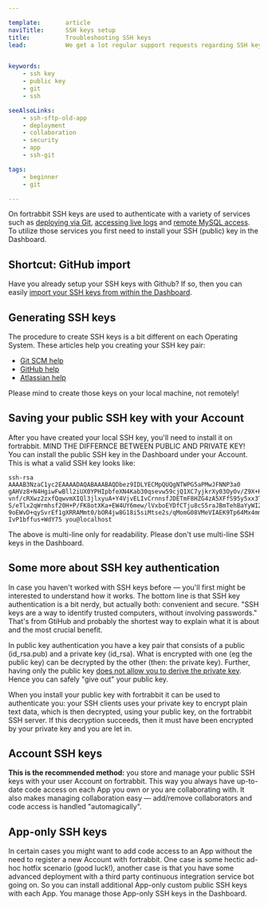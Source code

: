 ```yaml
---

template:       article
naviTitle:      SSH keys setup
title:          Troubleshooting SSH keys
lead:           We get a lot regular support requests regarding SSH key setup. This article helps solving common issues and is a resource where to get more help.


keywords:
    - ssh key
    - public key
    - git
    - ssh

seeAlsoLinks:
    - ssh-sftp-old-app
    - deployment
    - collaboration
    - security
    - app
    - ssh-git

tags:
    - beginner
    - git

---
```


On fortrabbit SSH keys are used to authenticate with a variety of services such as [deploying via Git](git), [accessing live logs](logging) and [remote MySQL access](mysql#toc-remote-mysql-access). To utilize those services you first need to install your SSH (public) key in the Dashboard.

## Shortcut: GitHub import

Have you already setup your SSH keys with Github? If so, then you can easily [import your SSH keys from within the Dashboard](http://dashboard.fortrabbit.com/boarding/keys/github).

## Generating SSH keys

The procedure to create SSH keys is a bit different on each Operating System. These articles help you creating your SSH key pair:

* [Git SCM help](http://git-scm.com/book/en/v2/Git-on-the-Server-Generating-Your-SSH-Public-Key)
* [GitHub help](https://help.github.com/articles/generating-ssh-keys/)
* [Atlassian help](https://confluence.atlassian.com/display/STASH/Creating+SSH+keys)

Please mind to create those keys on your local machine, not remotely!

## Saving your public SSH key with your Account

After you have created your local SSH key, you'll need to install it on fortrabbit. MIND THE DIFFERNCE BETWEEN PUBLIC AND PRIVATE KEY! You can install the public SSH key in the Dashboard under your Account. This is what a valid SSH key looks like:

```
ssh-rsa AAAAB3NzaC1yc2EAAAADAQABAAABAQDbez9IDLYECMpQUQgNTWPG5aPMwJFNNP3a0
gAHVz8+N4HgiwFwBll2iUX0YPHIpbfeXN4Kab30qsevw59cjQ1XC7yjkrXy03OyOv/Z9X+KpB
vnf/cRXwz2zxfQqwvmXIQl3jlxyuA+Y4VjvELIvCrnnsfJDETmF8HZG4zA5XFfS95y5xx3TF9
S/eTlx2qWrmhsf20H+P/FK8otXKa+EW4UY6mew/lVxboEYDfCTju8cS5raJBmTehBaYyWI2dy
9oEWvD+qySvrEf1gXRRAMmt0/bOR4jw8G18i5siMtse2s/qMomG08VMeVIAEK9Tp64Mx4mmQv
IvP1bffus+WdY75 you@localhost
```

The above is multi-line only for readability. Please don't use multi-line SSH keys in the Dashboard.

## Some more about SSH key authentication

In case you haven't worked with SSH keys before — you'll first might be interested to understand how it works. The bottom line is that SSH key authentication is a bit nerdy, but actually both: convenient and secure. "SSH keys are a way to identify trusted computers, without involving passwords." That's from GtiHub and probably the shortest way to explain what it is about and the most crucial benefit.

In public key authentication you have a key pair that consists of a public (id_rsa.pub) and a private key (id_rsa). What is encrypted with one (eg the public key) can be decrypted by the other (then: the private key). Further, having only the public key [does not allow you to derive the private key](https://en.wikipedia.org/wiki/List_of_unsolved_problems_in_mathematics). Hence you can safely "give out" your public key.

When you install your public key with fortrabbit it can be used to authenticate you: your SSH clients uses your private key to encrypt plain text data, which is then decrypted, using your public key, on the fortrabbit SSH server. If this decryption succeeds, then it must have been encrypted by your private key and you are let in.



## Account SSH keys

**This is the recommended method:** you store and manage your public SSH keys with your user Account on fortrabbit. This way you always have up-to-date code access on each App you own or you are collaborating with. It also makes managing collaboration easy — add/remove collaborators and code access is handled "automagically".


## App-only SSH keys

In certain cases you might want to add code access to an App without the need to register a new Account with fortrabbit. One case is some hectic ad-hoc hotfix scenario (good luck!), another case is that you have some advanced deployment with a third party continuous integration service bot going on. So you can install additional App-only custom public SSH keys with each App. You manage those App-only SSH keys in the Dashboard.
